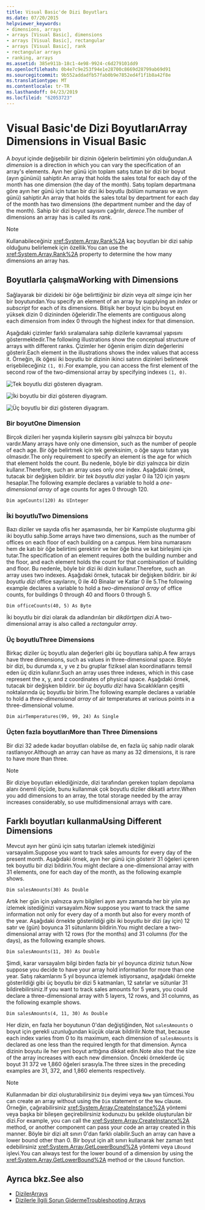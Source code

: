 ```yaml
---
title: Visual Basic'de Dizi Boyutları
ms.date: 07/20/2015
helpviewer_keywords:
- dimensions, arrays
- arrays [Visual Basic], dimensions
- arrays [Visual Basic], rectangular
- arrays [Visual Basic], rank
- rectangular arrays
- ranking, arrays
ms.assetid: 385e911b-18c1-4e98-9924-c6d279101dd9
ms.openlocfilehash: 0b4e7c9e253f94e1e28700c8669d28799ab69d91
ms.sourcegitcommit: 9b552addadfb57fab0b9e7852ed4f1f1b8a42f8e
ms.translationtype: MT
ms.contentlocale: tr-TR
ms.lasthandoff: 04/23/2019
ms.locfileid: "62053723"
---
```

# <a name="array-dimensions-in-visual-basic"></a><span data-ttu-id="07073-102">Visual Basic'de Dizi Boyutları</span><span class="sxs-lookup"><span data-stu-id="07073-102">Array Dimensions in Visual Basic</span></span>
<span data-ttu-id="07073-103">A *boyut* içinde değişebilir bir dizinin öğelerin belirtimini yön olduğundan.</span><span class="sxs-lookup"><span data-stu-id="07073-103">A *dimension* is a direction in which you can vary the specification of an array's elements.</span></span> <span data-ttu-id="07073-104">Ayın her günü için toplam satış tutan bir dizi bir boyut (ayın gününü) sahiptir.</span><span class="sxs-lookup"><span data-stu-id="07073-104">An array that holds the sales total for each day of the month has one dimension (the day of the month).</span></span> <span data-ttu-id="07073-105">Satış toplam departmana göre ayın her günü için tutan bir dizi iki boyutlu (bölüm numarası ve ayın günü) sahiptir.</span><span class="sxs-lookup"><span data-stu-id="07073-105">An array that holds the sales total by department for each day of the month has two dimensions (the department number and the day of the month).</span></span> <span data-ttu-id="07073-106">Sahip bir dizi boyut sayısını çağrılır, *derece*.</span><span class="sxs-lookup"><span data-stu-id="07073-106">The number of dimensions an array has is called its *rank*.</span></span>  
  
> [!NOTE]
>  <span data-ttu-id="07073-107">Kullanabileceğiniz <xref:System.Array.Rank%2A> kaç boyutları bir dizi sahip olduğunu belirlemek için özellik.</span><span class="sxs-lookup"><span data-stu-id="07073-107">You can use the <xref:System.Array.Rank%2A> property to determine the how many dimensions an array has.</span></span>  
  
## <a name="working-with-dimensions"></a><span data-ttu-id="07073-108">Boyutlarla çalışma</span><span class="sxs-lookup"><span data-stu-id="07073-108">Working with Dimensions</span></span>  
 <span data-ttu-id="07073-109">Sağlayarak bir dizideki bir öğe belirttiğiniz bir *dizin* veya *alt simge* için her bir boyutundan.</span><span class="sxs-lookup"><span data-stu-id="07073-109">You specify an element of an array by supplying an *index* or *subscript* for each of its dimensions.</span></span> <span data-ttu-id="07073-110">Bitişik her boyut için bu boyut en yüksek dizin 0 dizininden öğeleridir.</span><span class="sxs-lookup"><span data-stu-id="07073-110">The elements are contiguous along each dimension from index 0 through the highest index for that dimension.</span></span>  
  
 <span data-ttu-id="07073-111">Aşağıdaki çizimler farklı sıralamalara sahip dizilerle kavramsal yapısını göstermektedir.</span><span class="sxs-lookup"><span data-stu-id="07073-111">The following illustrations show the conceptual structure of arrays with different ranks.</span></span> <span data-ttu-id="07073-112">Çizimler her öğenin erişim dizin değerlerini gösterir.</span><span class="sxs-lookup"><span data-stu-id="07073-112">Each element in the illustrations shows the index values that access it.</span></span> <span data-ttu-id="07073-113">Örneğin, ilk öğesi iki boyutlu bir dizinin ikinci satırın dizinleri belirterek erişebileceğiniz `(1, 0)`.</span><span class="sxs-lookup"><span data-stu-id="07073-113">For example, you can access the first element of the second row of the two-dimensional array by specifying indexes `(1, 0)`.</span></span>  
  
 ![Tek boyutlu dizi gösteren diyagram.](./media/array-dimensions/one-dimensional-array.gif)  
  
 ![İki boyutlu bir dizi gösteren diyagram.](./media/array-dimensions/two-dimensional-array.gif)  
  
 ![Üç boyutlu bir dizi gösteren diyagram.](./media/array-dimensions/three-dimensional-array.gif)  
  
### <a name="one-dimension"></a><span data-ttu-id="07073-117">Bir boyut</span><span class="sxs-lookup"><span data-stu-id="07073-117">One Dimension</span></span>  
 <span data-ttu-id="07073-118">Birçok dizileri her yaşında kişilerin sayısını gibi yalnızca bir boyutu vardır.</span><span class="sxs-lookup"><span data-stu-id="07073-118">Many arrays have only one dimension, such as the number of people of each age.</span></span> <span data-ttu-id="07073-119">Bir öğe belirtmek için tek gereksinim, o öğe sayısı tutan yaş olmasıdır.</span><span class="sxs-lookup"><span data-stu-id="07073-119">The only requirement to specify an element is the age for which that element holds the count.</span></span> <span data-ttu-id="07073-120">Bu nedenle, böyle bir dizi yalnızca bir dizin kullanır.</span><span class="sxs-lookup"><span data-stu-id="07073-120">Therefore, such an array uses only one index.</span></span> <span data-ttu-id="07073-121">Aşağıdaki örnek, tutacak bir değişken bildirir. bir *tek boyutlu dizi* yaşlar 0 ila 120 için yaşını hesaplar.</span><span class="sxs-lookup"><span data-stu-id="07073-121">The following example declares a variable to hold a *one-dimensional array* of age counts for ages 0 through 120.</span></span>  
  
```  
Dim ageCounts(120) As UInteger  
```  
  
### <a name="two-dimensions"></a><span data-ttu-id="07073-122">İki boyutlu</span><span class="sxs-lookup"><span data-stu-id="07073-122">Two Dimensions</span></span>  
 <span data-ttu-id="07073-123">Bazı diziler ve sayıda ofis her aşamasında, her bir Kampüste oluşturma gibi iki boyutlu sahip.</span><span class="sxs-lookup"><span data-stu-id="07073-123">Some arrays have two dimensions, such as the number of offices on each floor of each building on a campus.</span></span> <span data-ttu-id="07073-124">Hem bina numarasını hem de katı bir öğe belirtimi gerektirir ve her öğe bina ve kat birleşimi için tutar.</span><span class="sxs-lookup"><span data-stu-id="07073-124">The specification of an element requires both the building number and the floor, and each element holds the count for that combination of building and floor.</span></span> <span data-ttu-id="07073-125">Bu nedenle, böyle bir dizi iki dizin kullanır.</span><span class="sxs-lookup"><span data-stu-id="07073-125">Therefore, such an array uses two indexes.</span></span> <span data-ttu-id="07073-126">Aşağıdaki örnek, tutacak bir değişken bildirir. bir *iki boyutlu dizi* office sayılarını, 0 ile 40 Binalar ve Katlar 0 ile 5.</span><span class="sxs-lookup"><span data-stu-id="07073-126">The following example declares a variable to hold a *two-dimensional array* of office counts, for buildings 0 through 40 and floors 0 through 5.</span></span>  
  
```  
Dim officeCounts(40, 5) As Byte  
```  
  
 <span data-ttu-id="07073-127">İki boyutlu bir dizi olarak da adlandırılan bir *dikdörtgen dizi*.</span><span class="sxs-lookup"><span data-stu-id="07073-127">A two-dimensional array is also called a *rectangular array*.</span></span>  
  
### <a name="three-dimensions"></a><span data-ttu-id="07073-128">Üç boyutlu</span><span class="sxs-lookup"><span data-stu-id="07073-128">Three Dimensions</span></span>  
 <span data-ttu-id="07073-129">Birkaç diziler üç boyutlu alan değerleri gibi üç boyutlara sahip.</span><span class="sxs-lookup"><span data-stu-id="07073-129">A few arrays have three dimensions, such as values in three-dimensional space.</span></span> <span data-ttu-id="07073-130">Böyle bir dizi, bu durumda x, y ve z bu gruplar fiziksel alan koordinatlarını temsil eden üç dizin kullanır.</span><span class="sxs-lookup"><span data-stu-id="07073-130">Such an array uses three indexes, which in this case represent the x, y, and z coordinates of physical space.</span></span> <span data-ttu-id="07073-131">Aşağıdaki örnek, tutacak bir değişken bildirir. bir *üç boyutlu dizi* hava Sıcaklıkların çeşitli noktalarında üç boyutlu bir birim.</span><span class="sxs-lookup"><span data-stu-id="07073-131">The following example declares a variable to hold a *three-dimensional array* of air temperatures at various points in a three-dimensional volume.</span></span>  
  
```  
Dim airTemperatures(99, 99, 24) As Single  
```  
  
### <a name="more-than-three-dimensions"></a><span data-ttu-id="07073-132">Üçten fazla boyutları</span><span class="sxs-lookup"><span data-stu-id="07073-132">More than Three Dimensions</span></span>  
 <span data-ttu-id="07073-133">Bir dizi 32 adede kadar boyutları olabilse de, en fazla üç sahip nadir olarak rastlanıyor.</span><span class="sxs-lookup"><span data-stu-id="07073-133">Although an array can have as many as 32 dimensions, it is rare to have more than three.</span></span>  
  
> [!NOTE]
>  <span data-ttu-id="07073-134">Bir diziye boyutları eklediğinizde, dizi tarafından gereken toplam depolama alanı önemli ölçüde, bunu kullanmak çok boyutlu diziler dikkatli artırır.</span><span class="sxs-lookup"><span data-stu-id="07073-134">When you add dimensions to an array, the total storage needed by the array increases considerably, so use multidimensional arrays with care.</span></span>  
  
## <a name="using-different-dimensions"></a><span data-ttu-id="07073-135">Farklı boyutları kullanma</span><span class="sxs-lookup"><span data-stu-id="07073-135">Using Different Dimensions</span></span>  
 <span data-ttu-id="07073-136">Mevcut ayın her günü için satış tutarları izlemek istediğinizi varsayalım.</span><span class="sxs-lookup"><span data-stu-id="07073-136">Suppose you want to track sales amounts for every day of the present month.</span></span> <span data-ttu-id="07073-137">Aşağıdaki örnek, ayın her günü için gösterir 31 öğeleri içeren tek boyutlu bir dizi bildirin.</span><span class="sxs-lookup"><span data-stu-id="07073-137">You might declare a one-dimensional array with 31 elements, one for each day of the month, as the following example shows.</span></span>  
  
```  
Dim salesAmounts(30) As Double  
```  
  
 <span data-ttu-id="07073-138">Artık her gün için yalnızca aynı bilgileri ayın aynı zamanda her bir yılın ayı izlemek istediğinizi varsayalım.</span><span class="sxs-lookup"><span data-stu-id="07073-138">Now suppose you want to track the same information not only for every day of a month but also for every month of the year.</span></span> <span data-ttu-id="07073-139">Aşağıdaki örnekte gösterildiği gibi iki boyutlu bir dizi (ay için) 12 satır ve (gün) boyunca 31 sütunlarını bildirin.</span><span class="sxs-lookup"><span data-stu-id="07073-139">You might declare a two-dimensional array with 12 rows (for the months) and 31 columns (for the days), as the following example shows.</span></span>  
  
```  
Dim salesAmounts(11, 30) As Double  
```  
  
 <span data-ttu-id="07073-140">Şimdi, karar varsayalım bilgi birden fazla bir yıl boyunca diziniz tutun.</span><span class="sxs-lookup"><span data-stu-id="07073-140">Now suppose you decide to have your array hold information for more than one year.</span></span> <span data-ttu-id="07073-141">Satış rakamlarını 5 yıl boyunca izlemek istiyorsanız, aşağıdaki örnekte gösterildiği gibi üç boyutlu bir dizi 5 katmanları, 12 satırlar ve sütunlar 31 bildirebilirsiniz.</span><span class="sxs-lookup"><span data-stu-id="07073-141">If you want to track sales amounts for 5 years, you could declare a three-dimensional array with 5 layers, 12 rows, and 31 columns, as the following example shows.</span></span>  
  
```  
Dim salesAmounts(4, 11, 30) As Double  
```  
  
 <span data-ttu-id="07073-142">Her dizin, en fazla her boyutunun 0'dan değiştiğinden, Not `salesAmounts` o boyut için gerekli uzunluğundan küçük olarak bildirilir.</span><span class="sxs-lookup"><span data-stu-id="07073-142">Note that, because each index varies from 0 to its maximum, each dimension of `salesAmounts` is declared as one less than the required length for that dimension.</span></span> <span data-ttu-id="07073-143">Ayrıca dizinin boyutu ile her yeni boyut arttığına dikkat edin.</span><span class="sxs-lookup"><span data-stu-id="07073-143">Note also that the size of the array increases with each new dimension.</span></span> <span data-ttu-id="07073-144">Önceki örneklerde üç boyut 31 372 ve 1,860 öğeleri sırasıyla.</span><span class="sxs-lookup"><span data-stu-id="07073-144">The three sizes in the preceding examples are 31, 372, and 1,860 elements respectively.</span></span>  
  
> [!NOTE]
>  <span data-ttu-id="07073-145">Kullanmadan bir dizi oluşturabilirsiniz `Dim` deyimi veya `New` yan tümcesi.</span><span class="sxs-lookup"><span data-stu-id="07073-145">You can create an array without using the `Dim` statement or the `New` clause.</span></span> <span data-ttu-id="07073-146">Örneğin, çağırabilirsiniz <xref:System.Array.CreateInstance%2A> yöntemi veya başka bir bileşen geçirebilirsiniz kodunuzu bu şekilde oluşturulan bir dizi.</span><span class="sxs-lookup"><span data-stu-id="07073-146">For example, you can call the <xref:System.Array.CreateInstance%2A> method, or another component can pass your code an array created in this manner.</span></span> <span data-ttu-id="07073-147">Böyle bir dizi alt sınırı 0'dan farklı olabilir.</span><span class="sxs-lookup"><span data-stu-id="07073-147">Such an array can have a lower bound other than 0.</span></span> <span data-ttu-id="07073-148">Bir boyut için alt sınırı kullanarak her zaman test edebilirsiniz <xref:System.Array.GetLowerBound%2A> yöntemi veya `LBound` işlevi.</span><span class="sxs-lookup"><span data-stu-id="07073-148">You can always test for the lower bound of a dimension by using the <xref:System.Array.GetLowerBound%2A> method or the `LBound` function.</span></span>  
  
## <a name="see-also"></a><span data-ttu-id="07073-149">Ayrıca bkz.</span><span class="sxs-lookup"><span data-stu-id="07073-149">See also</span></span>

- [<span data-ttu-id="07073-150">Diziler</span><span class="sxs-lookup"><span data-stu-id="07073-150">Arrays</span></span>](../../../../visual-basic/programming-guide/language-features/arrays/index.md)
- [<span data-ttu-id="07073-151">Dizilerle İlgili Sorun Giderme</span><span class="sxs-lookup"><span data-stu-id="07073-151">Troubleshooting Arrays</span></span>](../../../../visual-basic/programming-guide/language-features/arrays/troubleshooting-arrays.md)
